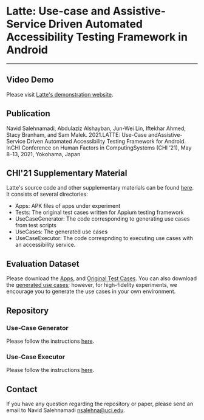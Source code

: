 # Latte: Use-case and Assistive-Service Driven Automated Accessibility Testing Framework in Android

----

## Video Demo

Please visit [Latte's demonstration website](https://lattea11y.github.io/).

## Publication

Navid Salehnamadi, Abdulaziz Alshayban, Jun-Wei Lin, Iftekhar Ahmed, Stacy Branham, and Sam Malek. 2021.LATTE: Use-Case andAssistive-Service Driven Automated Accessibility Testing Framework for Android. InCHI Conference on Human Factors in ComputingSystems (CHI ’21), May 8–13, 2021, Yokohama, Japan

## CHI'21 Supplementary Material

Latte's source code and other supplementary materials can be found [here](https://drive.google.com/file/d/1_SAfUIVaEYfgSn_fx_jKjYYLQXwv_S2f/view?usp=sharing). It consists of several directories:

- Apps: APK files of apps under experiment
- Tests: The original test cases written for Appium testing framework
- UseCaseGenerator: The code corresponding to generating use cases from test scripts
- UseCases: The generated use cases 
- UseCaseExecutor: The code correspnding to executing use cases with an accessibility service.


## Evaluation Dataset
Please download the [Apps](https://drive.google.com/file/d/1RG8IEBR90CM9-1OcMKWYdgtaSS9mreg9/view?usp=sharing), and [Original Test Cases](https://drive.google.com/file/d/1qKddgOD-2lJwpAGoQqNu6DnbZnj0CzNe/view?usp=sharing). You can also download the [generated use cases](https://drive.google.com/file/d/1ayH81A_5VGRE2qA2U-Ux4Sk2g8kdGpz5/view?usp=sharing); however, for high-fidelity experiments, we encourage you to generate the use cases in your own environment.


## Repository

### Use-Case Generator
Please follow the instructions [here](UseCaseGenerator).
### Use-Case Executor
Please follow the instructions [here](UseCaseExecutor).

## Contact
If you have any question regarding the repository or paper, please send an email to Navid Salehnamadi [nsalehna@uci.edu](nsalehna@uci.edu).
